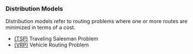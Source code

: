 ### Distribution Models
Distribution models refer to routing problems where one or more routes are minimized in terms of a cost.

- [(TSP)](https://github.com/TheEric960/logistics-models/tree/main/Distribution%20Models/TSP) Traveling Salesman Problem
- [(VRP)](https://github.com/TheEric960/logistics-models/tree/main/Distribution%20Models/VRP) Vehicle Routing Problem

<br>

